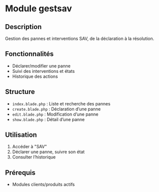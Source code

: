 # Module gestsav

## Description
Gestion des pannes et interventions SAV, de la déclaration à la résolution.

## Fonctionnalités
- Déclarer/modifier une panne
- Suivi des interventions et états
- Historique des actions

## Structure
- `index.blade.php` : Liste et recherche des pannes
- `create.blade.php` : Déclaration d’une panne
- `edit.blade.php` : Modification d’une panne
- `show.blade.php` : Détail d’une panne

## Utilisation
1. Accéder à "SAV"
2. Déclarer une panne, suivre son état
3. Consulter l’historique

## Prérequis
- Modules clients/produits actifs